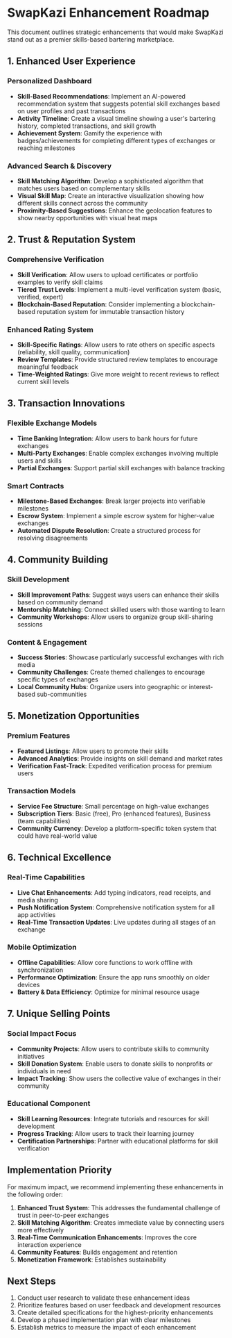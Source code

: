 # SwapKazi Enhancement Roadmap

This document outlines strategic enhancements that would make SwapKazi stand out as a premier skills-based bartering marketplace.

## 1. Enhanced User Experience

### Personalized Dashboard
- **Skill-Based Recommendations**: Implement an AI-powered recommendation system that suggests potential skill exchanges based on user profiles and past transactions
- **Activity Timeline**: Create a visual timeline showing a user's bartering history, completed transactions, and skill growth
- **Achievement System**: Gamify the experience with badges/achievements for completing different types of exchanges or reaching milestones

### Advanced Search & Discovery
- **Skill Matching Algorithm**: Develop a sophisticated algorithm that matches users based on complementary skills
- **Visual Skill Map**: Create an interactive visualization showing how different skills connect across the community
- **Proximity-Based Suggestions**: Enhance the geolocation features to show nearby opportunities with visual heat maps

## 2. Trust & Reputation System

### Comprehensive Verification
- **Skill Verification**: Allow users to upload certificates or portfolio examples to verify skill claims
- **Tiered Trust Levels**: Implement a multi-level verification system (basic, verified, expert)
- **Blockchain-Based Reputation**: Consider implementing a blockchain-based reputation system for immutable transaction history

### Enhanced Rating System
- **Skill-Specific Ratings**: Allow users to rate others on specific aspects (reliability, skill quality, communication)
- **Review Templates**: Provide structured review templates to encourage meaningful feedback
- **Time-Weighted Ratings**: Give more weight to recent reviews to reflect current skill levels

## 3. Transaction Innovations

### Flexible Exchange Models
- **Time Banking Integration**: Allow users to bank hours for future exchanges
- **Multi-Party Exchanges**: Enable complex exchanges involving multiple users and skills
- **Partial Exchanges**: Support partial skill exchanges with balance tracking

### Smart Contracts
- **Milestone-Based Exchanges**: Break larger projects into verifiable milestones
- **Escrow System**: Implement a simple escrow system for higher-value exchanges
- **Automated Dispute Resolution**: Create a structured process for resolving disagreements

## 4. Community Building

### Skill Development
- **Skill Improvement Paths**: Suggest ways users can enhance their skills based on community demand
- **Mentorship Matching**: Connect skilled users with those wanting to learn
- **Community Workshops**: Allow users to organize group skill-sharing sessions

### Content & Engagement
- **Success Stories**: Showcase particularly successful exchanges with rich media
- **Community Challenges**: Create themed challenges to encourage specific types of exchanges
- **Local Community Hubs**: Organize users into geographic or interest-based sub-communities

## 5. Monetization Opportunities

### Premium Features
- **Featured Listings**: Allow users to promote their skills
- **Advanced Analytics**: Provide insights on skill demand and market rates
- **Verification Fast-Track**: Expedited verification process for premium users

### Transaction Models
- **Service Fee Structure**: Small percentage on high-value exchanges
- **Subscription Tiers**: Basic (free), Pro (enhanced features), Business (team capabilities)
- **Community Currency**: Develop a platform-specific token system that could have real-world value

## 6. Technical Excellence

### Real-Time Capabilities
- **Live Chat Enhancements**: Add typing indicators, read receipts, and media sharing
- **Push Notification System**: Comprehensive notification system for all app activities
- **Real-Time Transaction Updates**: Live updates during all stages of an exchange

### Mobile Optimization
- **Offline Capabilities**: Allow core functions to work offline with synchronization
- **Performance Optimization**: Ensure the app runs smoothly on older devices
- **Battery & Data Efficiency**: Optimize for minimal resource usage

## 7. Unique Selling Points

### Social Impact Focus
- **Community Projects**: Allow users to contribute skills to community initiatives
- **Skill Donation System**: Enable users to donate skills to nonprofits or individuals in need
- **Impact Tracking**: Show users the collective value of exchanges in their community

### Educational Component
- **Skill Learning Resources**: Integrate tutorials and resources for skill development
- **Progress Tracking**: Allow users to track their learning journey
- **Certification Partnerships**: Partner with educational platforms for skill verification

## Implementation Priority

For maximum impact, we recommend implementing these enhancements in the following order:

1. **Enhanced Trust System**: This addresses the fundamental challenge of trust in peer-to-peer exchanges
2. **Skill Matching Algorithm**: Creates immediate value by connecting users more effectively
3. **Real-Time Communication Enhancements**: Improves the core interaction experience
4. **Community Features**: Builds engagement and retention
5. **Monetization Framework**: Establishes sustainability

## Next Steps

1. Conduct user research to validate these enhancement ideas
2. Prioritize features based on user feedback and development resources
3. Create detailed specifications for the highest-priority enhancements
4. Develop a phased implementation plan with clear milestones
5. Establish metrics to measure the impact of each enhancement
